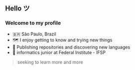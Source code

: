 ## Hello ツ
### Welcome to my profile

- 🇧🇷 São Paulo, Brazil
- 🗺️ I enjoy getting to know and trying new things
- 📍 Publishing repositories and discovering new languages
- 📖 informatics junior at Federal Institute - IFSP

> seeking to learn more and more
